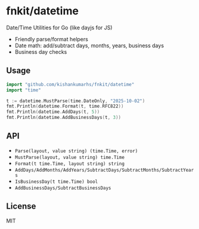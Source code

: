 # fnkit/datetime

Date/Time Utilities for Go (like dayjs for JS)

- Friendly parse/format helpers
- Date math: add/subtract days, months, years, business days
- Business day checks

## Usage

```go
import "github.com/kishankumarhs/fnkit/datetime"
import "time"

t := datetime.MustParse(time.DateOnly, "2025-10-02")
fmt.Println(datetime.Format(t, time.RFC822))
fmt.Println(datetime.AddDays(t, 5))
fmt.Println(datetime.AddBusinessDays(t, 3))
```

## API
- `Parse(layout, value string) (time.Time, error)`
- `MustParse(layout, value string) time.Time`
- `Format(t time.Time, layout string) string`
- `AddDays/AddMonths/AddYears/SubtractDays/SubtractMonths/SubtractYears`
- `IsBusinessDay(t time.Time) bool`
- `AddBusinessDays/SubtractBusinessDays`

## License
MIT

